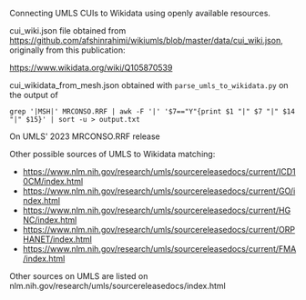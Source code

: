 
Connecting UMLS CUIs to Wikidata using openly available resources. 

cui_wiki.json file obtained from https://github.com/afshinrahimi/wikiumls/blob/master/data/cui_wiki.json, originally from this publication: 

https://www.wikidata.org/wiki/Q105870539

cui_wikidata_from_mesh.json obtained with `parse_umls_to_wikidata.py` on the output of 
```
grep '|MSH|' MRCONSO.RRF | awk -F '|' '$7=="Y"{print $1 "|" $7 "|" $14 "|" $15}' | sort -u > output.txt
```

On UMLS' 2023 MRCONSO.RRF release


Other possible sources of UMLS to Wikidata matching: 

* https://www.nlm.nih.gov/research/umls/sourcereleasedocs/current/ICD10CM/index.html
* https://www.nlm.nih.gov/research/umls/sourcereleasedocs/current/GO/index.html
* https://www.nlm.nih.gov/research/umls/sourcereleasedocs/current/HGNC/index.html
* https://www.nlm.nih.gov/research/umls/sourcereleasedocs/current/ORPHANET/index.html
* https://www.nlm.nih.gov/research/umls/sourcereleasedocs/current/FMA/index.html


Other sources on UMLS are listed on nlm.nih.gov/research/umls/sourcereleasedocs/index.html